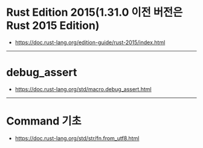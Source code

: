 # Rust Edition 2015(1.31.0 이전 버전은 Rust 2015 Edition)

- https://doc.rust-lang.org/edition-guide/rust-2015/index.html

<hr />

# debug_assert
- https://doc.rust-lang.org/std/macro.debug_assert.html

<hr />

# Command 기초
- https://doc.rust-lang.org/std/str/fn.from_utf8.html


